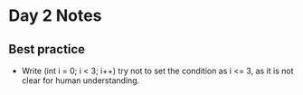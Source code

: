 # Day 2 Notes

## Best practice

- Write (int i = 0; i < 3; i++) try not to set the condition as i <= 3, as it is not clear for human understanding.